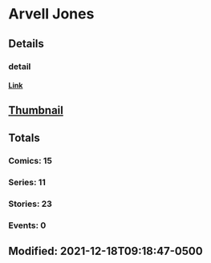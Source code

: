 # Arvell  Jones 
## Details
### detail
#### [Link](http://marvel.com/comics/creators/13190/arvell_jones?utm_campaign=apiRef&utm_source=225578a89fc76f3d20fbffda5d17a88d)
## [Thumbnail](http://i.annihil.us/u/prod/marvel/i/mg/b/40/image_not_available.jpg)
## Totals
### Comics: 15
### Series: 11
### Stories: 23
### Events: 0
## Modified: 2021-12-18T09:18:47-0500